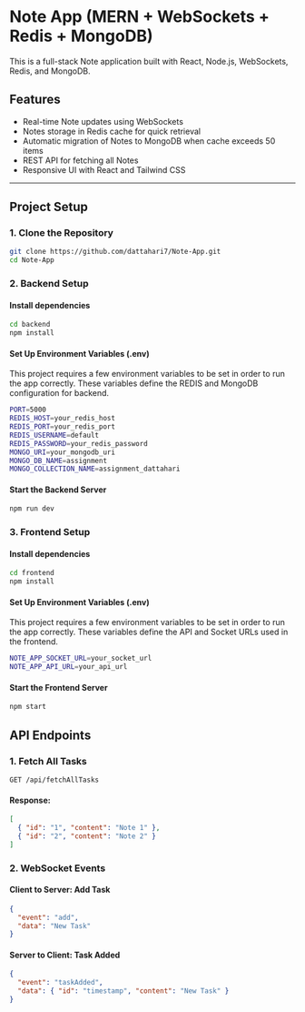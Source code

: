# **Note App (MERN + WebSockets + Redis + MongoDB)**

This is a full-stack Note application built with React, Node.js, WebSockets, Redis, and MongoDB.

## **Features**

- Real-time Note updates using WebSockets
- Notes storage in Redis cache for quick retrieval
- Automatic migration of Notes to MongoDB when cache exceeds 50 items
- REST API for fetching all Notes
- Responsive UI with React and Tailwind CSS

---

## **Project Setup**

### **1. Clone the Repository**

```sh
git clone https://github.com/dattahari7/Note-App.git
cd Note-App
```

### **2. Backend Setup**

#### Install dependencies

```sh
cd backend
npm install
```

#### **Set Up Environment Variables (.env)**

This project requires a few environment variables to be set in order to run the app correctly. These variables define the REDIS and MongoDB configuration for backend.

```sh
PORT=5000
REDIS_HOST=your_redis_host
REDIS_PORT=your_redis_port
REDIS_USERNAME=default
REDIS_PASSWORD=your_redis_password
MONGO_URI=your_mongodb_uri
MONGO_DB_NAME=assignment
MONGO_COLLECTION_NAME=assignment_dattahari
```

#### **Start the Backend Server**

```sh
npm run dev
```

### **3. Frontend Setup**

#### **Install dependencies**

```sh
cd frontend
npm install
```

#### **Set Up Environment Variables (.env)**

This project requires a few environment variables to be set in order to run the app correctly. These variables define the API and Socket URLs used in the frontend.

```sh
NOTE_APP_SOCKET_URL=your_socket_url
NOTE_APP_API_URL=your_api_url
```

#### **Start the Frontend Server**

```sh
npm start
```

## **API Endpoints**

### **1. Fetch All Tasks**

```http
GET /api/fetchAllTasks
```

#### **Response:**

```json
[
  { "id": "1", "content": "Note 1" },
  { "id": "2", "content": "Note 2" }
]
```

### **2. WebSocket Events**

#### **Client to Server: Add Task**

```json
{
  "event": "add",
  "data": "New Task"
}
```

#### **Server to Client: Task Added**

```json
{
  "event": "taskAdded",
  "data": { "id": "timestamp", "content": "New Task" }
}
```
